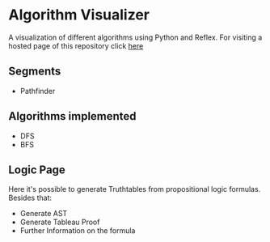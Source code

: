 # Algorithm Visualizer

A visualization of different algorithms using Python and Reflex. For visiting a hosted page of this repository click [here](http://christophgreger.de:3000)

## Segments

- Pathfinder

## Algorithms implemented

- DFS
- BFS

## Logic Page

Here it's possible to generate Truthtables from propositional logic formulas. Besides that: 
- Generate AST
- Generate Tableau Proof
- Further Information on the formula

